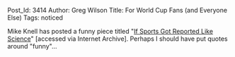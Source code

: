 Post_Id: 3414
Author: Greg Wilson
Title: For World Cup Fans (and Everyone Else)
Tags: noticed

<p>Mike Knell has posted a funny piece titled "<a href="http://web.archive.org/web/20100620225347/http://uffish.net/archives-new/2010/06/if-sports-got-reported-like-science.html">If Sports Got Reported Like Science</a>" [accessed via Internet Archive]. Perhaps I should have put quotes around "funny"...</p>
